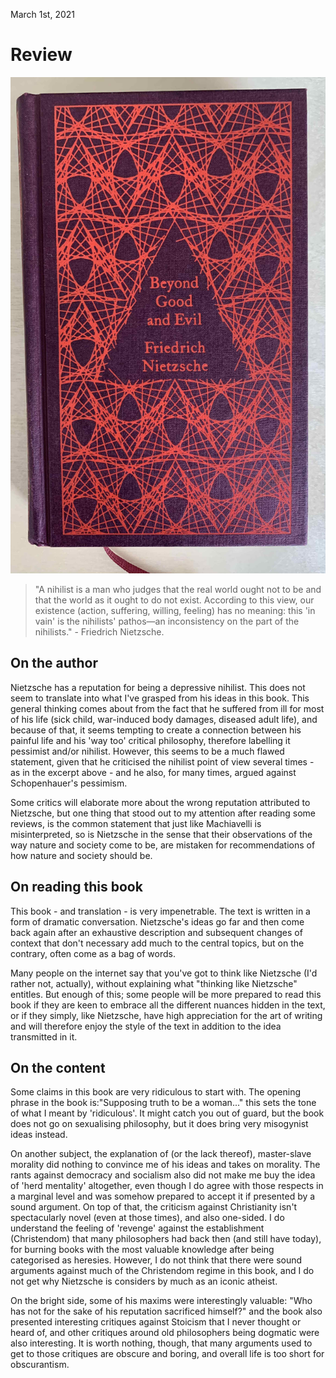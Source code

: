 March 1st, 2021

# Review


![beyond-good-and-evil-nietzsche](beyond-good-and-evil-nietzsche.jpg)

> "A nihilist is a man who judges that the real world ought not to be and that
> the world as it ought to do not exist. According to this view, our existence
> (action, suffering, willing, feeling) has no meaning: this 'in vain' is the
> nihilists' pathos—an inconsistency on the part of the nihilists." - Friedrich
> Nietzsche.

## On the author

 Nietzsche has a reputation for being a depressive nihilist. This does not seem
 to translate into what I've grasped from his ideas in this book. This general
 thinking comes about from the fact that he suffered from ill for most of his
 life (sick child, war-induced body damages, diseased adult life), and because
 of that, it seems tempting to create a connection between his painful life and
 his 'way too' critical philosophy, therefore labelling it pessimist and/or
 nihilist. However, this seems to be a much flawed statement, given that he
 criticised the nihilist point of view several times - as in the excerpt above -
 and he also, for many times, argued against Schopenhauer's pessimism.

Some critics will elaborate more about the wrong reputation attributed to
Nietzsche, but one thing that stood out to my attention after reading some
reviews, is the common statement that just like Machiavelli is misinterpreted,
so is Nietzsche in the sense that their observations of the way nature and
society come to be, are mistaken for recommendations of how nature and society
should be.

## On reading this book

This book - and translation - is very impenetrable. The text is written in a
form of dramatic conversation. Nietzsche's ideas go far and then come back
again after an exhaustive description and subsequent changes of context that
don't necessary add much to the central topics, but on the contrary, often come
as a bag of words.

Many people on the internet say that you've got to think like Nietzsche (I'd
rather not, actually), without explaining what "thinking like Nietzsche"
entitles. But enough of this; some people will be more prepared to read this
book if they are keen to embrace all the different nuances hidden in the text,
or if they simply, like Nietzsche, have high appreciation for the art of
writing and will therefore enjoy the style of the text in addition to the idea
transmitted in it.

## On the content

Some claims in this book are very ridiculous to start with. The opening phrase
in the book is:"Supposing truth to be a woman..." this sets the tone of what I
meant by 'ridiculous'. It might catch you out of guard, but the book does not
go on sexualising philosophy, but it does bring very misogynist ideas instead.

On another subject, the explanation of (or the lack thereof), master-slave
morality did nothing to convince me of his ideas and takes on morality. The
rants against democracy and socialism also did not make me buy the idea of
'herd mentality' altogether, even though I do agree with those respects in a
marginal level and was somehow prepared to accept it if presented by a sound
argument. On top of that, the criticism against Christianity isn't
spectacularly novel (even at those times), and also one-sided. I do understand
the feeling of 'revenge' against the establishment (Christendom) that many
philosophers had back then (and still have today), for burning books with the
most valuable knowledge after being categorised as heresies. However, I do not
think that there were sound arguments against much of the Christendom regime in
this book, and I do not get why Nietzsche is considers by much as an iconic
atheist.

On the bright side, some of his maxims were interestingly valuable: "Who has
not for the sake of his reputation sacrificed himself?" and the book also
presented interesting critiques against Stoicism that I never thought or heard
of, and other critiques around old philosophers being dogmatic were also
interesting. It is worth nothing, though, that many arguments used to get to
those critiques are obscure and boring, and overall life is too short for
obscurantism.
